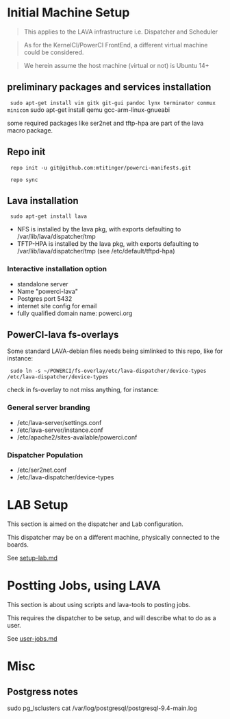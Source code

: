 # Initial Machine Setup #

> This applies to the LAVA infrastructure i.e. Dispatcher and Scheduler

> As for the KernelCI/PowerCI FrontEnd, a different virtual machine could be considered.

> We herein assume the host machine (virtual or not) is Ubuntu 14+

## preliminary packages and services installation ##

` sudo apt-get install vim gitk git-gui pandoc lynx terminator conmux minicom`
  sudo apt-get install qemu gcc-arm-linux-gnueabi

some required packages like ser2net and tftp-hpa are part of
the lava macro package.

## Repo init ##

` repo init -u git@github.com:mtitinger/powerci-manifests.git`

` repo sync`

## Lava installation ##

` sudo apt-get install lava`

 * NFS          is installed by the lava pkg, with exports defaulting to /var/lib/lava/dispatcher/tmp
 * TFTP-HPA     is installed by the lava pkg, with exports defaulting to /var/lib/lava/dispatcher/tmp
(see /etc/default/tftpd-hpa)

### Interactive installation option ###
 * standalone server
 * Name "powerci-lava"
 * Postgres port 5432
 * internet site config for email
 * fully qualified domain name: powerci.org

## PowerCI-lava fs-overlays ##

Some standard LAVA-debian files needs being simlinked to this repo, like for instance:

` sudo ln -s ~/POWERCI/fs-overlay/etc/lava-dispatcher/device-types /etc/lava-dispatcher/device-types`

check in fs-overlay to not miss anything, for instance:

### General server branding ###

 * /etc/lava-server/settings.conf
 * /etc/lava-server/instance.conf
 * /etc/apache2/sites-available/powerci.conf

### Dispatcher Population ###

 * /etc/ser2net.conf
 * /etc/lava-dispatcher/device-types

# LAB Setup #

 This section is aimed on the dispatcher and Lab configuration.
 
 This dispatcher may be on a different machine, physically connected to the boards.

 See [setup-lab.md](docs/setup-lab.md)

# Postting Jobs, using LAVA #

 This section is about using scripts and lava-tools to posting jobs.

 This requires the dispatcher to be setup, and will describe what to do as a user.

 See [user-jobs.md](docs/user-jobs.md)

# Misc #

## Postgress notes ##

sudo pg_lsclusters
cat /var/log/postgresql/postgresql-9.4-main.log

